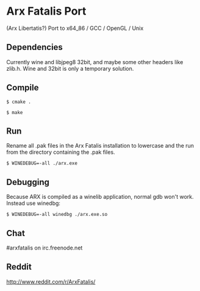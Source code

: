 # Arx Fatalis Port

(Arx Libertatis?)
Port to x64_86 / GCC / OpenGL / Unix

## Dependencies

Currently wine and libjpeg8 32bit, and maybe some other headers like zlib.h.
Wine and 32bit is only a temporary solution.

## Compile

`$ cmake .`

`$ make`

## Run

Rename all .pak files in the Arx Fatalis installation to lowercase and the run from the directory containing the .pak files.

`$ WINEDEBUG=-all ./arx.exe`

## Debugging

Because ARX is compiled as a winelib application, normal gdb won't work. Instead use winedbg:

`$ WINEDEBUG=-all winedbg ./arx.exe.so`

## Chat

\#arxfatalis on irc.freenode.net

## Reddit

http://www.reddit.com/r/ArxFatalis/

